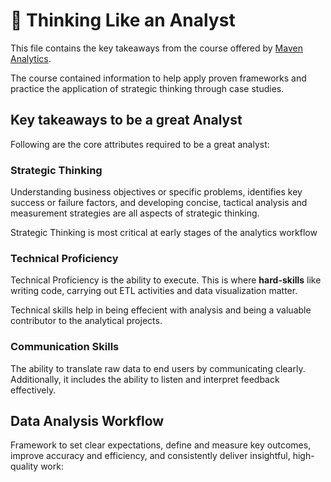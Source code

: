 # 💭 Thinking Like an Analyst

This file contains the key takeaways from the course offered by [Maven Analytics](https://www.mavenanalytics.io/course/thinking-like-an-analyst).

The course contained information to help apply proven frameworks and practice the application of strategic thinking through case studies.

## Key takeaways to be a great Analyst

Following are the core attributes required to be a great analyst:

### Strategic Thinking

Understanding business objectives or specific problems, identifies key success or failure factors, and developing concise, tactical analysis and measurement strategies are all aspects of strategic thinking.

Strategic Thinking is most critical at early stages of the analytics workflow


### Technical Proficiency

Technical Proficiency is the ability to execute. This is where **hard-skills** like writing code, carrying out ETL activities and data visualization matter.

Technical skills help in being effecient with analysis and being a valuable contributor to the analytical projects.

### Communication Skills

The ability to translate raw data to end users by communicating clearly. Additionally, it includes the ability to listen and interpret feedback effectively. 

## Data Analysis Workflow

Framework to set clear expectations, define and measure key outcomes, improve accuracy and efficiency, and consistently deliver insightful, high-quality work:

